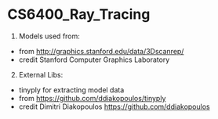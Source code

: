 # CS6400_Ray_Tracing

1. Models used from:
  - from http://graphics.stanford.edu/data/3Dscanrep/
  - credit Stanford Computer Graphics Laboratory

2. External Libs:
  - tinyply for extracting model data
  - from https://github.com/ddiakopoulos/tinyply
  - credit Dimitri Diakopoulos https://github.com/ddiakopoulos

